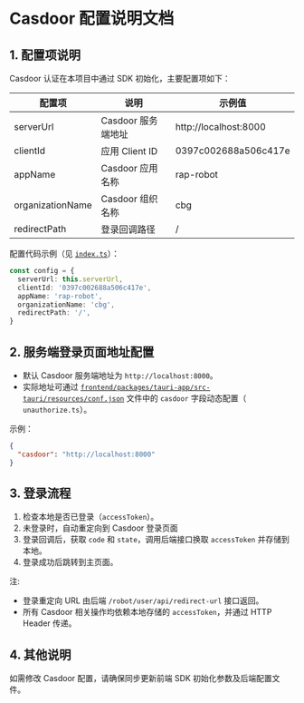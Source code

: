 # Casdoor 配置说明文档

## 1. 配置项说明

Casdoor 认证在本项目中通过 SDK 初始化，主要配置项如下：

| 配置项            | 说明                       | 示例值                      |
|-------------------|----------------------------|-----------------------------|
| serverUrl         | Casdoor 服务端地址         | http://localhost:8000       |
| clientId          | 应用 Client ID             | 0397c002688a506c417e        |
| appName           | Casdoor 应用名称           | rap-robot                   |
| organizationName  | Casdoor 组织名称           | cbg                         |
| redirectPath      | 登录回调路径               | /                           |

配置代码示例（见 [`index.ts`](../packages/web-app/src/auth/casdoorAuth/index.ts)）：

```typescript
const config = {
  serverUrl: this.serverUrl,
  clientId: '0397c002688a506c417e',
  appName: 'rap-robot',
  organizationName: 'cbg',
  redirectPath: '/',
}
```

## 2. 服务端登录页面地址配置

- 默认 Casdoor 服务端地址为 `http://localhost:8000`。
- 实际地址可通过 [`frontend/packages/tauri-app/src-tauri/resources/conf.json`](../packages/tauri-app/src-tauri/resources/conf.json) 文件中的 `casdoor` 字段动态配置（ `unauthorize.ts`）。

示例：

```json
{
  "casdoor": "http://localhost:8000"
}
```

## 3. 登录流程

1. 检查本地是否已登录（`accessToken`）。
2. 未登录时，自动重定向到 Casdoor 登录页面
3. 登录回调后，获取 `code` 和 `state`，调用后端接口换取 `accessToken` 并存储到本地。
4. 登录成功后跳转到主页面。

注:

- 登录重定向 URL 由后端 `/robot/user/api/redirect-url` 接口返回。
- 所有 Casdoor 相关操作均依赖本地存储的 `accessToken`，并通过 HTTP Header 传递。

## 4. 其他说明

如需修改 Casdoor 配置，请确保同步更新前端 SDK 初始化参数及后端配置文件。
